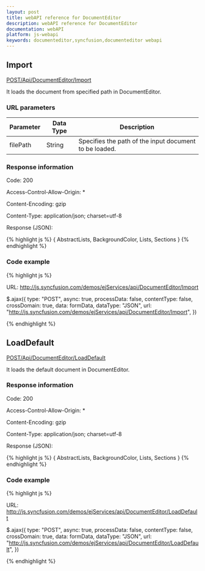 ```yaml
---
layout: post
title: webAPI reference for DocumentEditor
description: webAPI reference for DocumentEditor
documentation: webAPI
platform: js-webapi
keywords: documenteditor,syncfusion,documenteditor webapi
---
```


## Import

[POST/Api/DocumentEditor/Import](http://js.syncfusion.com/demos/ejServices/api/DocumentEditor/Import)

It loads the document from specified path in DocumentEditor.

### URL parameters

|  Parameter | Data Type| Description | 
|---|---|---|
|filePath|String|Specifies the path of the input document to be loaded.| 

### Response information 

Code: 200

Access-Control-Allow-Origin: *

Content-Encoding: gzip

Content-Type:  application/json; charset=utf-8

Response (JSON):   

{% highlight js %}
{
AbstractLists,
BackgroundColor,
Lists,
Sections
}
{% endhighlight %}

### Code example 


{% highlight js %}

URL: http://js.syncfusion.com/demos/ejServices/api/DocumentEditor/Import

$.ajax({
        type: "POST",
        async: true,
        processData: false,
        contentType: false,
        crossDomain: true,
        data: formData,
        dataType: "JSON",
        url: "http://js.syncfusion.com/demos/ejServices/api/DocumentEditor/Import",
})

{% endhighlight %}


## LoadDefault

[POST/Api/DocumentEditor/LoadDefault](http://js.syncfusion.com/demos/ejServices/api/DocumentEditor/LoadDefaul)

It loads the default document in DocumentEditor.

### Response information 

Code: 200

Access-Control-Allow-Origin: *

Content-Encoding: gzip

Content-Type:  application/json; charset=utf-8

Response (JSON):   

{% highlight js %}
{
AbstractLists,
BackgroundColor,
Lists,
Sections
}
{% endhighlight %}

### Code example 

{% highlight js %}

URL: http://js.syncfusion.com/demos/ejServices/api/DocumentEditor/LoadDefault 

$.ajax({
        type: "POST",
        async: true,
        processData: false,
        contentType: false,
        crossDomain: true,
        data: formData,
        dataType: "JSON",
        url: "http://js.syncfusion.com/demos/ejServices/api/DocumentEditor/LoadDefault",
})

{% endhighlight %}